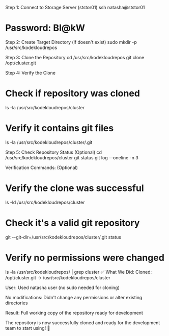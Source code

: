 Step 1: Connect to Storage Server (ststor01)
ssh natasha@ststor01
# Password: Bl@kW


Step 2: Create Target Directory (if doesn't exist)
sudo mkdir -p /usr/src/kodekloudrepos


Step 3: Clone the Repository
cd /usr/src/kodekloudrepos
git clone /opt/cluster.git


Step 4: Verify the Clone
# Check if repository was cloned
ls -la /usr/src/kodekloudrepos/cluster

# Verify it contains git files
ls -la /usr/src/kodekloudrepos/cluster/.git


Step 5: Check Repository Status (Optional)
cd /usr/src/kodekloudrepos/cluster
git status
git log --oneline -n 3



Verification Commands: (Optional)
# Verify the clone was successful
ls -ld /usr/src/kodekloudrepos/cluster

# Check it's a valid git repository
git --git-dir=/usr/src/kodekloudrepos/cluster/.git status

# Verify no permissions were changed
ls -la /usr/src/kodekloudrepos/ | grep cluster
✅ What We Did:
Cloned: /opt/cluster.git → /usr/src/kodekloudrepos/cluster

User: Used natasha user (no sudo needed for cloning)

No modifications: Didn't change any permissions or alter existing directories

Result: Full working copy of the repository ready for development


The repository is now successfully cloned and ready for the development team to start using! 🚀

